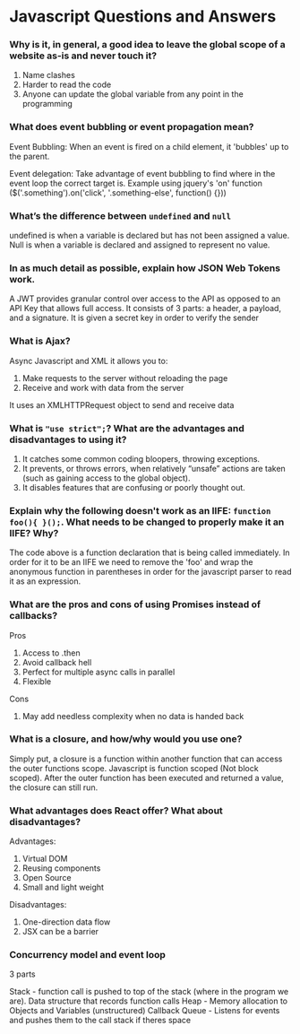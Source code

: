 # Javascript Questions and Answers

### Why is it, in general, a good idea to leave the global scope of a website as-is and never touch it?

1. Name clashes
2. Harder to read the code
3. Anyone can update the global variable from any point in the programming

### What does event bubbling or event propagation mean?
Event Bubbling: When an event is fired on a child element, it 'bubbles' up to the parent.

Event delegation: Take advantage of event bubbling to find where in the event loop the correct target is. Example using jquery's 'on' function ($('.something').on('click', '.something-else', function() {}))


### What’s the difference between `undefined` and `null`

undefined is when a variable is declared but has not been assigned a value. Null is when a variable is declared and assigned to represent no value.

### In as much detail as possible, explain how JSON Web Tokens work.

A JWT provides granular control over access to the API as opposed to an API Key that allows full access. It consists of 3 parts: a header, a payload, and a signature. It is given a secret key in order to verify the sender


### What is Ajax?
Async Javascript and XML
it allows you to:
1. Make requests to the server without reloading the page
2. Receive and work with data from the server

It uses an XMLHTTPRequest object to send and receive data


### What is `"use strict";`? What are the advantages and disadvantages to using it?

1. It catches some common coding bloopers, throwing exceptions.
2. It prevents, or throws errors, when relatively “unsafe” actions are taken (such as gaining access to the global object).
3. It disables features that are confusing or poorly thought out.


### Explain why the following doesn't work as an IIFE: `function foo(){ }();`. What needs to be changed to properly make it an IIFE? Why?
The code above is a function declaration that is being called immediately. In order for it to be an IIFE we need to remove the 'foo' and wrap the anonymous function in parentheses in order for the javascript parser to read it as an expression.


### What are the pros and cons of using Promises instead of callbacks?
Pros
1. Access to .then
2. Avoid callback hell
3. Perfect for multiple async calls in parallel
4. Flexible

Cons
1. May add needless complexity when no data is handed back


### What is a closure, and how/why would you use one?
Simply put, a closure is a function within another function that can access the outer functions scope. Javascript is function scoped (Not block scoped). After the outer function has been executed and returned a value, the closure can still run.


### What advantages does React offer? What about disadvantages?
Advantages:
1. Virtual DOM
2. Reusing components
3. Open Source
4. Small and light weight

Disadvantages:
1. One-direction data flow
2. JSX can be a barrier


### Concurrency model and event loop
3 parts

Stack - function call is pushed to top of the stack (where in the program we are). Data structure that records function calls
Heap - Memory allocation to Objects and Variables (unstructured)
Callback Queue - Listens for events and pushes them to the call stack if theres space
